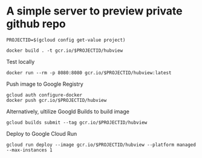 # A simple server to preview private github repo

```
PROJECTID=$(gcloud config get-value project)
```

```
docker build . -t gcr.io/$PROJECTID/hubview
```

Test locally
```
docker run --rm -p 8080:8080 gcr.io/$PROJECTID/hubview:latest
```

Push image to Google Registry
```
gcloud auth configure-docker
docker push gcr.io/$PROJECTID/hubview
```

Alternatively, ultilize Googld Builds to build image
```
gcloud builds submit --tag gcr.io/$PROJECTID/hubview
```

Deploy to Google Cloud Run
```
gcloud run deploy --image gcr.io/$PROJECTID/hubview --platform managed --max-instances 1
```
